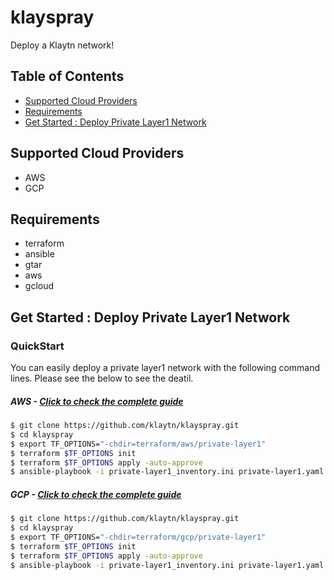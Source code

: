 # klayspray
Deploy a Klaytn network!

## Table of Contents

- [Supported Cloud Providers](#supported-cloud-providers)
- [Requirements](#requirements)
- [Get Started : Deploy Private Layer1 Network](#get-started--deploy-private-layer1-network)

## Supported Cloud Providers
* AWS
* GCP

## Requirements
* terraform
* ansible
* gtar
* aws
* gcloud

## Get Started : Deploy Private Layer1 Network

### QuickStart
You can easily deploy a private layer1 network with the following command lines. Please see the below to see the deatil.

##### AWS - [Click to check the complete guide](terraform/aws/private-layer1/README.md)
```bash
$ git clone https://github.com/klaytn/klayspray.git
$ cd klayspray
$ export TF_OPTIONS="-chdir=terraform/aws/private-layer1"
$ terraform $TF_OPTIONS init
$ terraform $TF_OPTIONS apply -auto-approve
$ ansible-playbook -i private-layer1_inventory.ini private-layer1.yaml
```

##### GCP - [Click to check the complete guide](terraform/gcp/private-layer1/README.md)
```bash
$ git clone https://github.com/klaytn/klayspray.git
$ cd klayspray
$ export TF_OPTIONS="-chdir=terraform/gcp/private-layer1"
$ terraform $TF_OPTIONS init
$ terraform $TF_OPTIONS apply -auto-approve
$ ansible-playbook -i private-layer1_inventory.ini private-layer1.yaml
```
